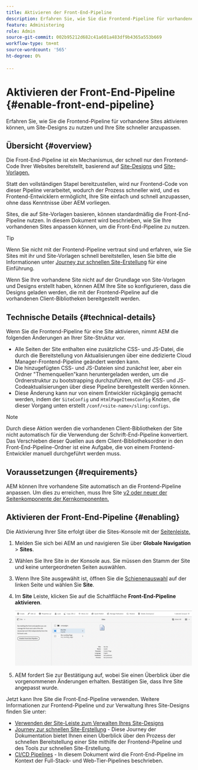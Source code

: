 ```yaml
---
title: Aktivieren der Front-End-Pipeline
description: Erfahren Sie, wie Sie die Frontend-Pipeline für vorhandene Sites aktivieren können, um Site-Designs zu nutzen und Ihre Site schneller anzupassen.
feature: Administering
role: Admin
source-git-commit: 002b95212d682c41a601a483df9b4365a553b669
workflow-type: tm+mt
source-wordcount: '565'
ht-degree: 0%

---
```



# Aktivieren der Front-End-Pipeline {#enable-front-end-pipeline}

Erfahren Sie, wie Sie die Frontend-Pipeline für vorhandene Sites aktivieren können, um Site-Designs zu nutzen und Ihre Site schneller anzupassen.

## Übersicht {#overview}

Die Front-End-Pipeline ist ein Mechanismus, der schnell nur den Frontend-Code Ihrer Websites bereitstellt, basierend auf [Site-Designs](site-themes.md) und [Site-Vorlagen.](site-templates.md)

Statt den vollständigen Stapel bereitzustellen, wird nur Frontend-Code von dieser Pipeline verarbeitet, wodurch der Prozess schneller wird, und es Frontend-Entwicklern ermöglicht, Ihre Site einfach und schnell anzupassen, ohne dass Kenntnisse über AEM vorliegen.

Sites, die auf Site-Vorlagen basieren, können standardmäßig die Front-End-Pipeline nutzen. In diesem Dokument wird beschrieben, wie Sie Ihre vorhandenen Sites anpassen können, um die Front-End-Pipeline zu nutzen.

>[!TIP]
>
>Wenn Sie nicht mit der Frontend-Pipeline vertraut sind und erfahren, wie Sie Sites mit ihr und Site-Vorlagen schnell bereitstellen, lesen Sie bitte die Informationen unter [Journey zur schnellen Site-Erstellung](/help/journey-sites/quick-site/overview.md) für eine Einführung.

Wenn Sie Ihre vorhandene Site nicht auf der Grundlage von Site-Vorlagen und Designs erstellt haben, können AEM Ihre Site so konfigurieren, dass die Designs geladen werden, die mit der Frontend-Pipeline auf die vorhandenen Client-Bibliotheken bereitgestellt werden.

## Technische Details {#technical-details}

Wenn Sie die Frontend-Pipeline für eine Site aktivieren, nimmt AEM die folgenden Änderungen an Ihrer Site-Struktur vor.

* Alle Seiten der Site enthalten eine zusätzliche CSS- und JS-Datei, die durch die Bereitstellung von Aktualisierungen über eine dedizierte Cloud Manager-Frontend-Pipeline geändert werden kann.
* Die hinzugefügten CSS- und JS-Dateien sind zunächst leer, aber ein Ordner &quot;Themenquellen&quot;kann heruntergeladen werden, um die Ordnerstruktur zu bootstrapping durchzuführen, mit der CSS- und JS-Codeaktualisierungen über diese Pipeline bereitgestellt werden können.
* Diese Änderung kann nur von einem Entwickler rückgängig gemacht werden, indem der `SiteConfig` und `HtmlPageItemsConfig` Knoten, die dieser Vorgang unten erstellt `/conf/<site-name>/sling:configs`.

>[!NOTE]
>
>Durch diese Aktion werden die vorhandenen Client-Bibliotheken der Site nicht automatisch für die Verwendung der Schrift-End-Pipeline konvertiert. Das Verschieben dieser Quellen aus dem Client-Bibliotheksordner in den Front-End-Pipeline-Ordner ist eine Aufgabe, die von einem Frontend-Entwickler manuell durchgeführt werden muss.

## Voraussetzungen {#requirements}

AEM können Ihre vorhandene Site automatisch an die Frontend-Pipeline anpassen. Um dies zu erreichen, muss Ihre Site [v2 oder neuer der Seitenkomponente der Kernkomponenten.](https://experienceleague.adobe.com/docs/experience-manager-core-components/using/components/page.html)

## Aktivieren der Front-End-Pipeline {#enabling}

Die Aktivierung Ihrer Site erfolgt über die Sites-Konsole mit der [Seitenleiste.](site-rail.md)

1. Melden Sie sich bei AEM an und navigieren Sie über **Globale Navigation** > **Sites**.
1. Wählen Sie Ihre Site in der Konsole aus. Sie müssen den Stamm der Site und keine untergeordneten Seiten auswählen.
1. Wenn Ihre Site ausgewählt ist, öffnen Sie die [Schienenauswahl](/help/sites-cloud/authoring/getting-started/basic-handling.md#rail-selector) auf der linken Seite und wählen Sie **Site**.
1. Im **Site** Leiste, klicken Sie auf die Schaltfläche **Front-End-Pipeline aktivieren**.

   ![Front-End-Pipeline aktivieren](/help/sites-cloud/administering/assets/enable-front-end-pipeline.png)

1. AEM fordert Sie zur Bestätigung auf, wobei Sie einen Überblick über die vorgenommenen Änderungen erhalten. Bestätigen Sie, dass Ihre Site angepasst wurde.

Jetzt kann Ihre Site die Front-End-Pipeline verwenden. Weitere Informationen zur Frontend-Pipeline und zur Verwaltung Ihres Site-Designs finden Sie unter:

* [Verwenden der Site-Leiste zum Verwalten Ihres Site-Designs](site-rail.md)
* [Journey zur schnellen Site-Erstellung](/help/journey-sites/quick-site/overview.md) - Diese Journey der Dokumentation bietet Ihnen einen Überblick über den Prozess der schnellen Bereitstellung einer Site mithilfe der Frontend-Pipeline und des Tools zur schnellen Site-Erstellung.
* [CI/CD Pipelines](/help/implementing/cloud-manager/configuring-pipelines/introduction-ci-cd-pipelines.md#front-end) - In diesem Dokument wird die Front-End-Pipeline im Kontext der Full-Stack- und Web-Tier-Pipelines beschrieben.
